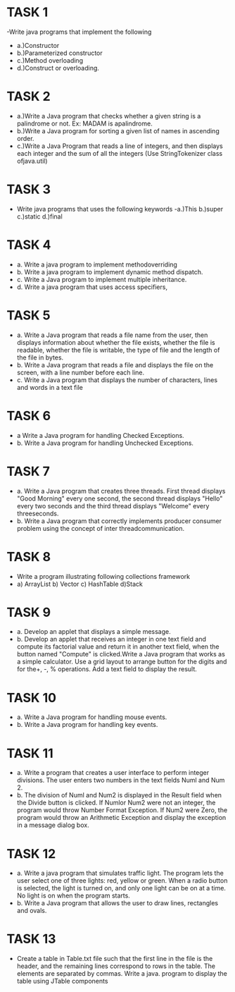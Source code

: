 # TASK 1
-Write java programs that implement the following
 - a.)Constructor
 - b.)Parameterized constructor
 - c.)Method overloading
 - d.)Construct or overloading.
# TASK 2
 - a.)Write a Java program that checks whether a given string is a palindrome or not. Ex: MADAM is apalindrome.
 - b.)Write a Java program for sorting a given list of names in ascending order.
 - c.)Write a Java Program that reads a line of integers, and then displays each integer and the sum of all the integers (Use StringTokenizer class ofjava.util)
# TASK 3
 - Write java programs that uses the following keywords
   -a.)This b.)super c.)static d.)final
# TASK 4
 - a. Write a java program to implement methodoverriding
 - b. Write a java program to implement dynamic method dispatch.
 - c. Write a Java program to implement multiple inheritance. 
 - d. Write a java program that uses access specifiers,
# TASK 5
 - a. Write a Java program that reads a file name from the user, then displays information about whether the file exists, whether the file is readable, whether the file is writable, the type of file and the length of the file in bytes. 
 - b. Write a Java program that reads a file and displays the file on the screen, with a line number before each line.
 - c. Write a Java program that displays the number of characters, lines and words in a text file
# TASK 6
 - a Write a Java program for handling Checked Exceptions. 
 - b. Write a Java program for handling Unchecked Exceptions.
# TASK 7
 - a. Write a Java program that creates three threads. First thread displays "Good Morning" every one second, the second thread displays "Hello" every two seconds and the third thread displays "Welcome" every threeseconds.
 - b. Write a Java program that correctly implements producer consumer problem using the concept of inter threadcommunication.
# TASK 8 
- Write a program illustrating following collections framework
 - a) ArrayList b) Vector c) HashTable d)Stack
# TASK 9
 - a. Develop an applet that displays a simple message.
 - b. Develop an applet that receives an integer in one text field and compute its factorial value and return it in another text field, when the button named "Compute" is clicked.Write a Java program that works as a simple calculator. Use a grid layout to arrange button for the digits and for the+, -, % operations. Add a text field to display the result.
# TASK 10
 - a. Write a Java program for handling mouse events. 
 - b. Write a Java program for handling key events.
# TASK 11
 - a. Write a program that creates a user interface to perform integer divisions. The user enters two numbers in the text fields Numl and Num 2. 
 - b. The division of Numl and Num2 is displayed in the Result field when the Divide button is clicked. If Numlor Num2 were not an integer, the program would throw Number Format Exception. If Num2 were Zero, the program would throw an Arithmetic Exception and display the exception in a message dialog box.
# TASK 12
 - a. Write a java program that simulates traffic light. The program lets the user select one of three lights: red, yellow or green. When a radio button is selected, the light is turned on, and only one light can be on at a time. No light is on when the program starts. 
 - b. Write a Java program that allows the user to draw lines, rectangles and ovals.
# TASK 13
 - Create a table in Table.txt file such that the first line in the file is the header, and the remaining lines correspond to rows in the table. The elements are separated by commas. Write a java. program to display the table using JTable components
